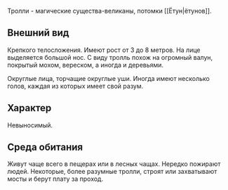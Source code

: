 Тролли - магические существа-великаны, потомки [[Ётун|ётунов]].

## Внешний вид

Крепкого телосложения. Имеют рост от 3 до 8 метров. На лице выделяется большой нос. С виду тролль похож на огромный валун, покрытый мохом, вереском, а иногда и деревьями.

Округлые лица, торчащие округлые уши. Иногда имеют несколько голов, каждая из которых имеет свой разум.

## Характер

Невыносимый.

## Среда обитания

Живут чаще всего в пещерах или в лесных чащах. Нередко пожирают людей. Некоторые, более разумные тролли, строят или захватывают мосты и берут плату за проход.
